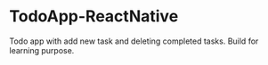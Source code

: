 # TodoApp-ReactNative
Todo app with add new task and deleting completed tasks. Build for learning purpose. 
